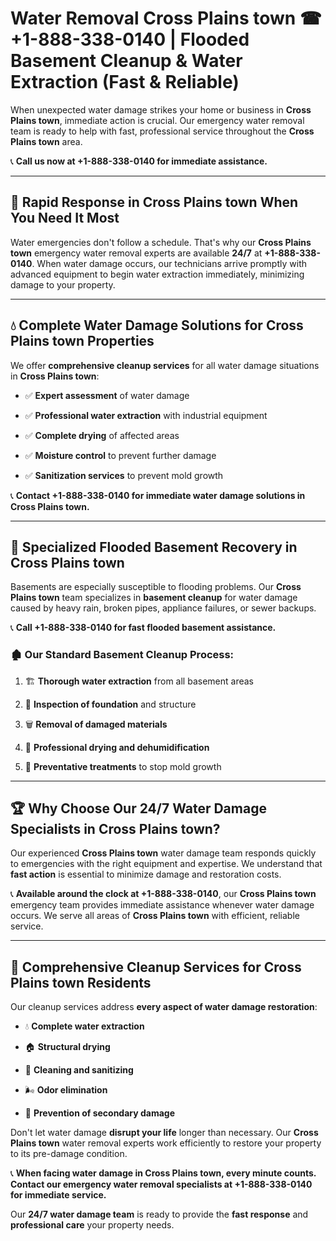 # Water Removal Cross Plains town ☎ +1-888-338-0140 | Flooded Basement Cleanup & Water Extraction (Fast & Reliable)

When unexpected water damage strikes your home or business in **Cross Plains town**, immediate action is crucial. Our emergency water removal team is ready to help with fast, professional service throughout the **Cross Plains town** area. 

📞 **Call us now at +1-888-338-0140 for immediate assistance.**
---
## 🚀 Rapid Response in Cross Plains town When You Need It Most
Water emergencies don't follow a schedule. That's why our **Cross Plains town** emergency water removal experts are available **24/7** at **+1-888-338-0140**. When water damage occurs, our technicians arrive promptly with advanced equipment to begin water extraction immediately, minimizing damage to your property.
---
## 💧 Complete Water Damage Solutions for Cross Plains town Properties
We offer **comprehensive cleanup services** for all water damage situations in **Cross Plains town**:
- ✅ **Expert assessment** of water damage  
- ✅ **Professional water extraction** with industrial equipment  
- ✅ **Complete drying** of affected areas  
- ✅ **Moisture control** to prevent further damage  
- ✅ **Sanitization services** to prevent mold growth  
📞 **Contact +1-888-338-0140 for immediate water damage solutions in Cross Plains town.**
---
## 🌊 Specialized Flooded Basement Recovery in Cross Plains town
Basements are especially susceptible to flooding problems. Our **Cross Plains town** team specializes in **basement cleanup** for water damage caused by heavy rain, broken pipes, appliance failures, or sewer backups. 
📞 **Call +1-888-338-0140 for fast flooded basement assistance.**
### 🏚️ Our Standard Basement Cleanup Process:
1. 🏗️ **Thorough water extraction** from all basement areas  
2. 🔎 **Inspection of foundation** and structure  
3. 🗑️ **Removal of damaged materials**  
4. 💨 **Professional drying and dehumidification**  
5. 🚫 **Preventative treatments** to stop mold growth  
---
## 🏆 Why Choose Our 24/7 Water Damage Specialists in Cross Plains town?
Our experienced **Cross Plains town** water damage team responds quickly to emergencies with the right equipment and expertise. We understand that **fast action** is essential to minimize damage and restoration costs.
📞 **Available around the clock at +1-888-338-0140**, our **Cross Plains town** emergency team provides immediate assistance whenever water damage occurs. We serve all areas of **Cross Plains town** with efficient, reliable service.
---
## 🧹 Comprehensive Cleanup Services for Cross Plains town Residents
Our cleanup services address **every aspect of water damage restoration**:
- 💧 **Complete water extraction**  
- 🏠 **Structural drying**  
- 🧼 **Cleaning and sanitizing**  
- 🌬️ **Odor elimination**  
- 🚫 **Prevention of secondary damage**  
Don't let water damage **disrupt your life** longer than necessary. Our **Cross Plains town** water removal experts work efficiently to restore your property to its pre-damage condition.
📞 **When facing water damage in Cross Plains town, every minute counts. Contact our emergency water removal specialists at +1-888-338-0140 for immediate service.**
Our **24/7 water damage team** is ready to provide the **fast response** and **professional care** your property needs.
